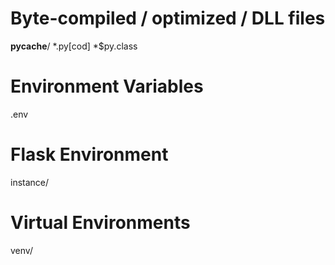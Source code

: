 # Byte-compiled / optimized / DLL files
__pycache__/
*.py[cod]
*$py.class

# Environment Variables
.env

# Flask Environment
instance/

# Virtual Environments
venv/
